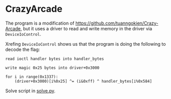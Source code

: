 # CrazyArcade

The program is a modification of https://github.com/tuanngokien/Crazy-Arcade, but it uses a driver
to read and write memory in the driver via `DeviceIoControl`.

Xrefing `DeviceIoControl` shows us that the program is doing the following to decode the flag:
```
read ioctl handler bytes into handler_bytes

write magic 0x25 bytes into driver+0x3000

for i in range(0x1337):
    (driver+0x3000)[i%0x25] ^= (i&0xff) ^ handler_bytes[i%0x584]
```

Solve script in [solve.py](`solve.py`).
